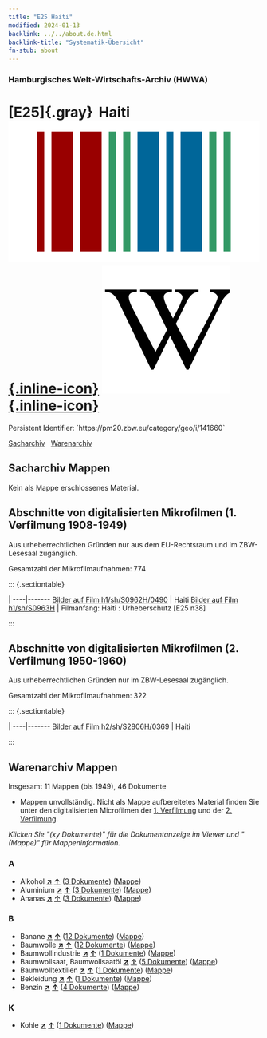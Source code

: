 ```yaml
---
title: "E25 Haiti"
modified: 2024-01-13
backlink: ../../about.de.html
backlink-title: "Systematik-Übersicht"
fn-stub: about
---
```


### Hamburgisches Welt-Wirtschafts-Archiv (HWWA)

# [E25]{.gray}&#8201; Haiti &#160; [![Wikidata](/images/Wikidata-logo.svg "Wikidata"){.inline-icon}](http://www.wikidata.org/entity/Q790) [![Wikipedia](/images/Wikipedia-W.svg "Wikipedia"){.inline-icon}](https://de.wikipedia.org/wiki/Haiti)

<div class="hint">Persistent Identifier: `https://pm20.zbw.eu/category/geo/i/141660`</div>




[Sacharchiv](#sacharchiv-mappen) &#160; [Warenarchiv](#warenarchiv-mappen)





## Sacharchiv Mappen








Kein als Mappe erschlossenes Material.



<a id="filmsections" />

## Abschnitte von digitalisierten Mikrofilmen (1. Verfilmung 1908-1949)

<p>Aus urheberrechtlichen Gründen nur aus dem EU-Rechtsraum und im ZBW-Lesesaal zugänglich.</p>


<p>Gesamtzahl der Mikrofilmaufnahmen: 774</p>





::: {.sectiontable}

 | 
----|-------
<a class="btn" href="https://pm20.zbw.eu/film/h1/sh/S0962H/0490" rel="nofollow">Bilder auf Film h1/sh/S0962H/0490</a> | Haiti
<a class="btn" href="https://pm20.zbw.eu/film/h1/sh/S0963H" rel="nofollow">Bilder auf Film h1/sh/S0963H</a> | Filmanfang: Haiti : Urheberschutz [E25 n38]


:::




## Abschnitte von digitalisierten Mikrofilmen (2. Verfilmung 1950-1960)

<p>Aus urheberrechtlichen Gründen nur im ZBW-Lesesaal zugänglich.</p>


<p>Gesamtzahl der Mikrofilmaufnahmen: 322</p>





::: {.sectiontable}

 | 
----|-------
<a class="btn" href="https://pm20.zbw.eu/film/h2/sh/S2806H/0369" rel="nofollow">Bilder auf Film h2/sh/S2806H/0369</a> | Haiti


:::














## Warenarchiv Mappen










Insgesamt 11 Mappen (bis 1949), 46 Dokumente
- Mappen unvollständig.  Nicht als Mappe aufbereitetes Material finden Sie
unter den digitalisierten Microfilmen der [1. Verfilmung](/film/h1_wa.de.html)
und der [2. Verfilmung](/film/h2_wa.de.html).

_Klicken Sie "(xy Dokumente)" für die Dokumentanzeige im Viewer und "(Mappe)" für Mappeninformation._




### A

- Alkohol [**&nearr;**](../../../ware/i/141966/about.de.html "Alkohol (XXX in der ganzen Welt)") [**&uarr;**](../../../ware/about.de.html#PID20.02-Sp "Warensystematik") (<a href="https://pm20.zbw.eu/iiifview/folder/wa/141966,141660" title="über: Alkohol : Haiti" target="_blank">3 Dokumente</a>) ([Mappe](../../../../folder/wa/1419xx/141966/1416xx/141660/about.de.html))
- Aluminium [**&nearr;**](../../../ware/i/141969/about.de.html "Aluminium (XXX in der ganzen Welt)") [**&uarr;**](../../../ware/about.de.html#PID07.01-Lm01 "Warensystematik") (<a href="https://pm20.zbw.eu/iiifview/folder/wa/141969,141660" title="über: Aluminium : Haiti" target="_blank">3 Dokumente</a>) ([Mappe](../../../../folder/wa/1419xx/141969/1416xx/141660/about.de.html))
- Ananas [**&nearr;**](../../../ware/i/141970/about.de.html "Ananas (XXX in der ganzen Welt)") [**&uarr;**](../../../ware/about.de.html#PLW04-Tr01 "Warensystematik") (<a href="https://pm20.zbw.eu/iiifview/folder/wa/141970,141660" title="über: Ananas : Haiti" target="_blank">3 Dokumente</a>) ([Mappe](../../../../folder/wa/1419xx/141970/1416xx/141660/about.de.html))

### B

- Banane [**&nearr;**](../../../ware/i/142038/about.de.html "Banane (XXX in der ganzen Welt)") [**&uarr;**](../../../ware/about.de.html#PLW04-Bn "Warensystematik") (<a href="https://pm20.zbw.eu/iiifview/folder/wa/142038,141660" title="über: Banane : Haiti" target="_blank">12 Dokumente</a>) ([Mappe](../../../../folder/wa/1420xx/142038/1416xx/141660/about.de.html))
- Baumwolle [**&nearr;**](../../../ware/i/142089/about.de.html "Baumwolle (XXX in der ganzen Welt)") [**&uarr;**](../../../ware/about.de.html#PLW04-Bw "Warensystematik") (<a href="https://pm20.zbw.eu/iiifview/folder/wa/142089,141660" title="über: Baumwolle : Haiti" target="_blank">12 Dokumente</a>) ([Mappe](../../../../folder/wa/1420xx/142089/1416xx/141660/about.de.html))
- Baumwollindustrie [**&nearr;**](../../../ware/i/142091/about.de.html "Baumwollindustrie (XXX in der ganzen Welt)") [**&uarr;**](../../../ware/about.de.html#PID19-Bw01 "Warensystematik") (<a href="https://pm20.zbw.eu/iiifview/folder/wa/142091,141660" title="über: Baumwollindustrie : Haiti" target="_blank">1 Dokumente</a>) ([Mappe](../../../../folder/wa/1420xx/142091/1416xx/141660/about.de.html))
- Baumwollsaat, Baumwollsaatöl [**&nearr;**](../../../ware/i/142093/about.de.html "Baumwollsaat, Baumwollsaatöl (XXX in der ganzen Welt)") [**&uarr;**](../../../ware/about.de.html#PID20-Oe01 "Warensystematik") (<a href="https://pm20.zbw.eu/iiifview/folder/wa/142093,141660" title="über: Baumwollsaat, Baumwollsaatöl : Haiti" target="_blank">5 Dokumente</a>) ([Mappe](../../../../folder/wa/1420xx/142093/1416xx/141660/about.de.html))
- Baumwolltextilien [**&nearr;**](../../../ware/i/154932/about.de.html "Baumwolltextilien (XXX in der ganzen Welt)") [**&uarr;**](../../../ware/about.de.html#PID19-Bw02 "Warensystematik") (<a href="https://pm20.zbw.eu/iiifview/folder/wa/154932,141660" title="über: Baumwolltextilien : Haiti" target="_blank">1 Dokumente</a>) ([Mappe](../../../../folder/wa/1549xx/154932/1416xx/141660/about.de.html))
- Bekleidung [**&nearr;**](../../../ware/i/142106/about.de.html "Bekleidung (XXX in der ganzen Welt)") [**&uarr;**](../../../ware/about.de.html#PID19-Bk "Warensystematik") (<a href="https://pm20.zbw.eu/iiifview/folder/wa/142106,141660" title="über: Bekleidung : Haiti" target="_blank">1 Dokumente</a>) ([Mappe](../../../../folder/wa/1421xx/142106/1416xx/141660/about.de.html))
- Benzin [**&nearr;**](../../../ware/i/142108/about.de.html "Benzin (XXX in der ganzen Welt)") [**&uarr;**](../../../ware/about.de.html#PID13.02-Ks02 "Warensystematik") (<a href="https://pm20.zbw.eu/iiifview/folder/wa/142108,141660" title="über: Benzin : Haiti" target="_blank">4 Dokumente</a>) ([Mappe](../../../../folder/wa/1421xx/142108/1416xx/141660/about.de.html))

### K

- Kohle [**&nearr;**](../../../ware/i/143120/about.de.html "Kohle (XXX in der ganzen Welt)") [**&uarr;**](../../../ware/about.de.html#PRB02.01 "Warensystematik") (<a href="https://pm20.zbw.eu/iiifview/folder/wa/143120,141660" title="über: Kohle : Haiti" target="_blank">1 Dokumente</a>) ([Mappe](../../../../folder/wa/1431xx/143120/1416xx/141660/about.de.html))




